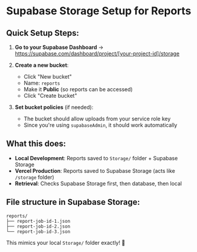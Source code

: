 # Supabase Storage Setup for Reports

## Quick Setup Steps:

1. **Go to your Supabase Dashboard** → https://supabase.com/dashboard/project/[your-project-id]/storage

2. **Create a new bucket**:
   - Click "New bucket"
   - Name: `reports`
   - Make it **Public** (so reports can be accessed)
   - Click "Create bucket"

3. **Set bucket policies** (if needed):
   - The bucket should allow uploads from your service role key
   - Since you're using `supabaseAdmin`, it should work automatically

## What this does:

- **Local Development**: Reports saved to `Storage/` folder + Supabase Storage
- **Vercel Production**: Reports saved to Supabase Storage (acts like `/storage` folder)
- **Retrieval**: Checks Supabase Storage first, then database, then local

## File structure in Supabase Storage:
```
reports/
├── report-job-id-1.json
├── report-job-id-2.json
└── report-job-id-3.json
```

This mimics your local `Storage/` folder exactly! 🎯
